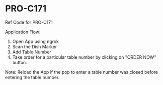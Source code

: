 # PRO-C171
Ref Code for PRO-C171

Application Flow:
1. Open App using ngrok 
2. Scan the Dish Marker
3. Add Table Number
4. Take order for a particular table number by clicking on "ORDER NOW" button.

Note: Reload the App if the pop to enter a table number was closed before entering the table number. 
